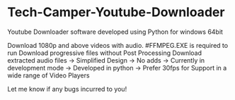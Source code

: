 # Tech-Camper-Youtube-Downloader
Youtube Downloader software developed using Python for windows 64bit

Download 1080p and above videos with audio.
#FFMPEG.EXE is required to run 
Download progressive files without Post Processing
Download extracted audio files
-> Simplified Design
-> No adds
-> Currently in development mode
-> Developed in python
-> Prefer 30fps for Support in a wide range of Video Players

Let me know if any bugs incurred to you!
